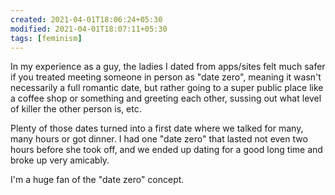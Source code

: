```yaml
---
created: 2021-04-01T18:06:24+05:30
modified: 2021-04-01T18:07:11+05:30
tags: [feminism]
---
```


 In my experience as a guy, the ladies I dated from apps/sites felt much safer if you treated meeting someone in person as "date zero", meaning it wasn't necessarily a full romantic date, but rather going to a super public place like a coffee shop or something and greeting each other, sussing out what level of killer the other person is, etc.

Plenty of those dates turned into a first date where we talked for many, many hours or got dinner. I had one "date zero" that lasted not even two hours before she took off, and we ended up dating for a good long time and broke up very amicably.

I'm a huge fan of the "date zero" concept. 

